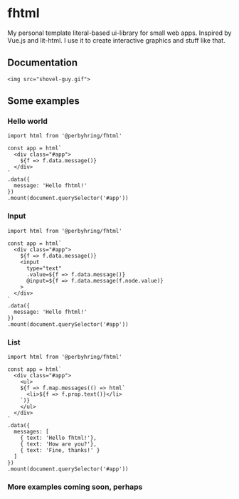 # fhtml
My personal template literal-based ui-library for small web apps. Inspired by Vue.js and lit-html. I use it to create interactive graphics and stuff like that.

## Documentation
`<img src="shovel-guy.gif">`

## Some examples

### Hello world
```
import html from '@perbyhring/fhtml'

const app = html`
  <div class="#app">
    ${f => f.data.message()}
  </div>
`
.data({
  message: 'Hello fhtml!'
})
.mount(document.querySelector('#app'))
```

### Input
```
import html from '@perbyhring/fhtml'

const app = html`
  <div class="#app">
    ${f => f.data.message()}
    <input
      type="text"
      .value=${f => f.data.message()}
      @input=${f => f.data.message(f.node.value)}
    >
  </div>
`
.data({
  message: 'Hello fhtml!'
})
.mount(document.querySelector('#app'))
```

### List
```
import html from '@perbyhring/fhtml'

const app = html`
  <div class="#app">
    <ul>
    ${f => f.map.messages(() => html`
      <li>${f => f.prop.text()}</li>
    `)}
    </ul>
  </div>
`
.data({
  messages: [
    { text: 'Hello fhtml!'},
    { text: 'How are you?'},
    { text: 'Fine, thanks!' }
  ]
})
.mount(document.querySelector('#app'))
```

### More examples coming soon, perhaps